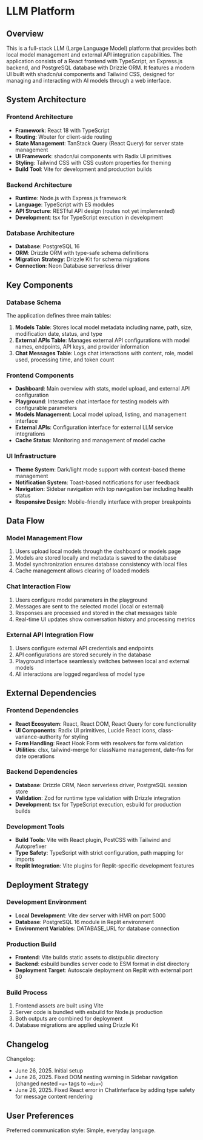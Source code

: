 # LLM Platform

## Overview

This is a full-stack LLM (Large Language Model) platform that provides both local model management and external API integration capabilities. The application consists of a React frontend with TypeScript, an Express.js backend, and PostgreSQL database with Drizzle ORM. It features a modern UI built with shadcn/ui components and Tailwind CSS, designed for managing and interacting with AI models through a web interface.

## System Architecture

### Frontend Architecture
- **Framework**: React 18 with TypeScript
- **Routing**: Wouter for client-side routing
- **State Management**: TanStack Query (React Query) for server state management
- **UI Framework**: shadcn/ui components with Radix UI primitives
- **Styling**: Tailwind CSS with CSS custom properties for theming
- **Build Tool**: Vite for development and production builds

### Backend Architecture
- **Runtime**: Node.js with Express.js framework
- **Language**: TypeScript with ES modules
- **API Structure**: RESTful API design (routes not yet implemented)
- **Development**: tsx for TypeScript execution in development

### Database Architecture
- **Database**: PostgreSQL 16
- **ORM**: Drizzle ORM with type-safe schema definitions
- **Migration Strategy**: Drizzle Kit for schema migrations
- **Connection**: Neon Database serverless driver

## Key Components

### Database Schema
The application defines three main tables:

1. **Models Table**: Stores local model metadata including name, path, size, modification date, status, and type
2. **External APIs Table**: Manages external API configurations with model names, endpoints, API keys, and provider information
3. **Chat Messages Table**: Logs chat interactions with content, role, model used, processing time, and token count

### Frontend Components
- **Dashboard**: Main overview with stats, model upload, and external API configuration
- **Playground**: Interactive chat interface for testing models with configurable parameters
- **Models Management**: Local model upload, listing, and management interface
- **External APIs**: Configuration interface for external LLM service integrations
- **Cache Status**: Monitoring and management of model cache

### UI Infrastructure
- **Theme System**: Dark/light mode support with context-based theme management
- **Notification System**: Toast-based notifications for user feedback
- **Navigation**: Sidebar navigation with top navigation bar including health status
- **Responsive Design**: Mobile-friendly interface with proper breakpoints

## Data Flow

### Model Management Flow
1. Users upload local models through the dashboard or models page
2. Models are stored locally and metadata is saved to the database
3. Model synchronization ensures database consistency with local files
4. Cache management allows clearing of loaded models

### Chat Interaction Flow
1. Users configure model parameters in the playground
2. Messages are sent to the selected model (local or external)
3. Responses are processed and stored in the chat messages table
4. Real-time UI updates show conversation history and processing metrics

### External API Integration Flow
1. Users configure external API credentials and endpoints
2. API configurations are stored securely in the database
3. Playground interface seamlessly switches between local and external models
4. All interactions are logged regardless of model type

## External Dependencies

### Frontend Dependencies
- **React Ecosystem**: React, React DOM, React Query for core functionality
- **UI Components**: Radix UI primitives, Lucide React icons, class-variance-authority for styling
- **Form Handling**: React Hook Form with resolvers for form validation
- **Utilities**: clsx, tailwind-merge for className management, date-fns for date operations

### Backend Dependencies
- **Database**: Drizzle ORM, Neon serverless driver, PostgreSQL session store
- **Validation**: Zod for runtime type validation with Drizzle integration
- **Development**: tsx for TypeScript execution, esbuild for production builds

### Development Tools
- **Build Tools**: Vite with React plugin, PostCSS with Tailwind and Autoprefixer
- **Type Safety**: TypeScript with strict configuration, path mapping for imports
- **Replit Integration**: Vite plugins for Replit-specific development features

## Deployment Strategy

### Development Environment
- **Local Development**: Vite dev server with HMR on port 5000
- **Database**: PostgreSQL 16 module in Replit environment
- **Environment Variables**: DATABASE_URL for database connection

### Production Build
- **Frontend**: Vite builds static assets to dist/public directory
- **Backend**: esbuild bundles server code to ESM format in dist directory
- **Deployment Target**: Autoscale deployment on Replit with external port 80

### Build Process
1. Frontend assets are built using Vite
2. Server code is bundled with esbuild for Node.js production
3. Both outputs are combined for deployment
4. Database migrations are applied using Drizzle Kit

## Changelog

Changelog:
- June 26, 2025. Initial setup
- June 26, 2025. Fixed DOM nesting warning in Sidebar navigation (changed nested `<a>` tags to `<div>`)
- June 26, 2025. Fixed React error in ChatInterface by adding type safety for message content rendering

## User Preferences

Preferred communication style: Simple, everyday language.